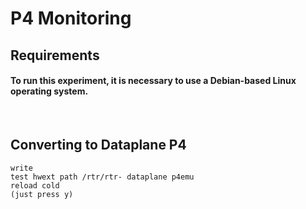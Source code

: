 # P4 Monitoring

## Requirements
#### To run this experiment, it is necessary to use a Debian-based Linux operating system.

</br>

## Converting to Dataplane P4
```
write
test hwext path /rtr/rtr- dataplane p4emu
reload cold
(just press y)
```



